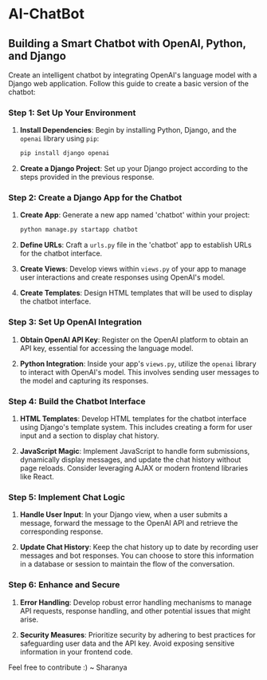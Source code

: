 # AI-ChatBot

## Building a Smart Chatbot with OpenAI, Python, and Django

Create an intelligent chatbot by integrating OpenAI's language model with a Django web application. Follow this guide to create a basic version of the chatbot:

### Step 1: Set Up Your Environment

1. **Install Dependencies**: Begin by installing Python, Django, and the `openai` library using `pip`:
   
   ```bash
   pip install django openai
   ```

2. **Create a Django Project**: Set up your Django project according to the steps provided in the previous response.

### Step 2: Create a Django App for the Chatbot

1. **Create App**: Generate a new app named 'chatbot' within your project:

   ```bash
   python manage.py startapp chatbot
   ```

2. **Define URLs**: Craft a `urls.py` file in the 'chatbot' app to establish URLs for the chatbot interface.

3. **Create Views**: Develop views within `views.py` of your app to manage user interactions and create responses using OpenAI's model.

4. **Create Templates**: Design HTML templates that will be used to display the chatbot interface.

### Step 3: Set Up OpenAI Integration

1. **Obtain OpenAI API Key**: Register on the OpenAI platform to obtain an API key, essential for accessing the language model.

2. **Python Integration**: Inside your app's `views.py`, utilize the `openai` library to interact with OpenAI's model. This involves sending user messages to the model and capturing its responses.

### Step 4: Build the Chatbot Interface

1. **HTML Templates**: Develop HTML templates for the chatbot interface using Django's template system. This includes creating a form for user input and a section to display chat history.

2. **JavaScript Magic**: Implement JavaScript to handle form submissions, dynamically display messages, and update the chat history without page reloads. Consider leveraging AJAX or modern frontend libraries like React.

### Step 5: Implement Chat Logic

1. **Handle User Input**: In your Django view, when a user submits a message, forward the message to the OpenAI API and retrieve the corresponding response.

2. **Update Chat History**: Keep the chat history up to date by recording user messages and bot responses. You can choose to store this information in a database or session to maintain the flow of the conversation.

### Step 6: Enhance and Secure

1. **Error Handling**: Develop robust error handling mechanisms to manage API requests, response handling, and other potential issues that might arise.

2. **Security Measures**: Prioritize security by adhering to best practices for safeguarding user data and the API key. Avoid exposing sensitive information in your frontend code.

Feel free to contribute :)
~ Sharanya
